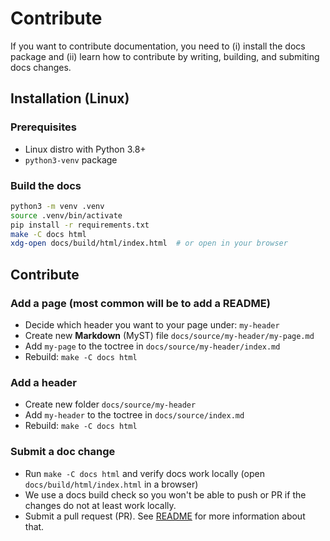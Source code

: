 
# Contribute

If you want to contribute documentation, you need to (i) install the docs package and (ii) learn how to contribute by writing, building, and submiting docs changes.


## Installation (Linux) 


### Prerequisites
- Linux distro with Python 3.8+
- `python3-venv` package


### Build the docs
```bash
python3 -m venv .venv
source .venv/bin/activate
pip install -r requirements.txt
make -C docs html
xdg-open docs/build/html/index.html  # or open in your browser
```


## Contribute


### Add a page (most common will be to add a README)
- Decide which header you want to your page under: `my-header`
- Create new **Markdown** (MyST) file `docs/source/my-header/my-page.md`
- Add `my-page` to the toctree in `docs/source/my-header/index.md`
- Rebuild: `make -C docs html`


### Add a header
- Create new folder `docs/source/my-header`
- Add `my-header` to the toctree in `docs/source/index.md`
- Rebuild: `make -C docs html`


### Submit a doc change
- Run `make -C docs html` and verify docs work locally (open `docs/build/html/index.html` in a browser)
- We use a docs build check so you won't be able to push or PR if the changes do not at least work locally. 
- Submit a pull request (PR). See [README](readmes/github.md) for more information about that. 
